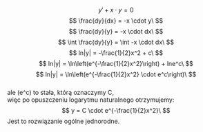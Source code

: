$$
y' + x \cdot y = 0
$$
$$
\frac{dy}{dx} = -x \cdot y\
$$ 
$$
\frac{dy}{y} = -x \cdot dx\
$$
$$
\int \frac{dy}{y} = \int -x \cdot dx\
$$
$$
 ln|y| = -\frac{1}{2}x^2 + c\
 $$
$$
ln|y| = \ln\left(e^{-\frac{1}{2}x^2}\right) + lne^c\
$$
$$
ln|y| = \ln\left(e^{-\frac{1}{2}x^2} \cdot e^c\right)\
$$  
ale \(e^c\) to stała, którą oznaczymy C,    
więc po opuszczeniu logarytmu naturalnego otrzymujemy:  
$$
y = C \cdot e^{-\frac{1}{2}x^2}\
$$
Jest to rozwiązanie ogólne jednorodne.  

